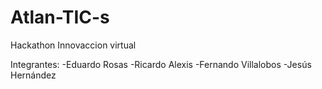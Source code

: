 # Atlan-TIC-s
Hackathon Innovaccion virtual

Integrantes:
-Eduardo Rosas
-Ricardo Alexis
-Fernando Villalobos
-Jesús Hernández
